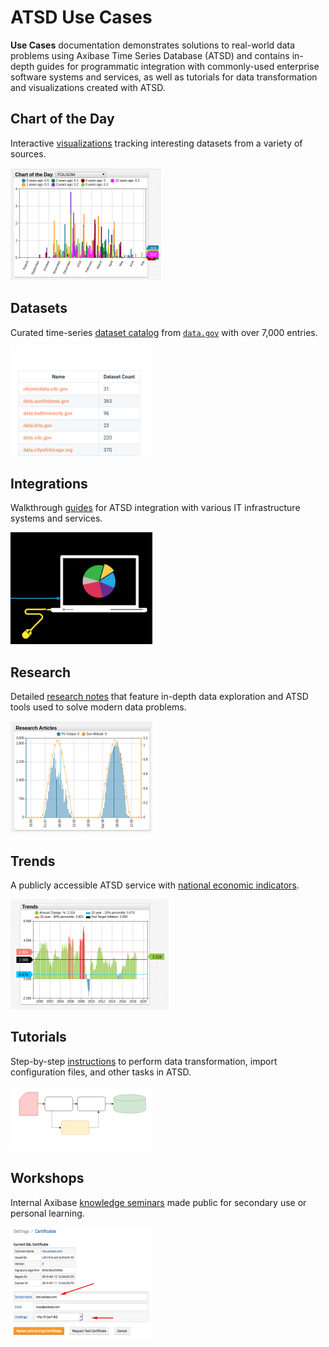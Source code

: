 # ATSD Use Cases

**Use Cases** documentation demonstrates solutions to real-world data problems using Axibase Time Series Database (ATSD) and contains in-depth guides for programmatic integration with commonly-used enterprise software systems and services, as well as tutorials for data transformation and visualizations created with ATSD.

## Chart of the Day

Interactive [visualizations](./chart-of-the-day/README.md) tracking interesting datasets from a variety of sources.

![](./images/chart-of-the-day-1.png)

## Datasets

Curated time-series [dataset catalog](https://axibase.com/datasets/) from [`data.gov`](https://www.data.gov/) with over 7,000 entries.

![](./images/datasets-2.png)

## Integrations

Walkthrough [guides](./integrations/README.md) for ATSD integration with various IT infrastructure systems and services.

![](./images/integrations-2.png)

## Research

Detailed [research notes](./research/README.md) that feature in-depth data exploration and ATSD tools used to solve modern data problems.

![](./images/research-articles-1.png)

## Trends

A publicly accessible ATSD service with [national economic indicators](./trends/README.md).

![](./images/trends-1.png)

## Tutorials

Step-by-step [instructions](./tutorials/README.md) to perform data transformation, import configuration files, and other tasks in ATSD.

![](./images/tutorials-3.png)

## Workshops

Internal Axibase [knowledge seminars](./workshop/README.md) made public for secondary use or personal learning.

![](./images/workshop-2.png)